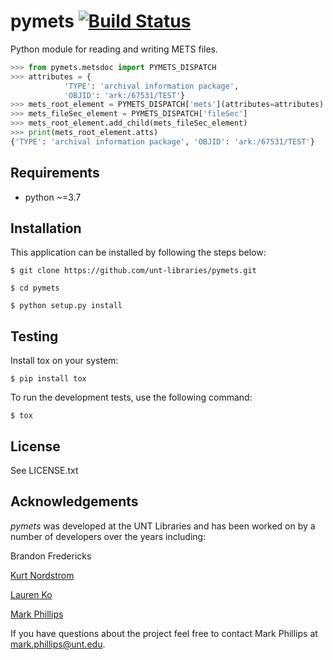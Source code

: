 pymets [![Build Status](https://travis-ci.org/unt-libraries/pymets.svg?branch=master)](https://travis-ci.org/unt-libraries/pymets)
=========

Python module for reading and writing METS files.

```python
>>> from pymets.metsdoc import PYMETS_DISPATCH
>>> attributes = {
            'TYPE': 'archival information package',
            'OBJID': 'ark:/67531/TEST'}
>>> mets_root_element = PYMETS_DISPATCH['mets'](attributes=attributes)
>>> mets_fileSec_element = PYMETS_DISPATCH['fileSec']
>>> mets_root_element.add_child(mets_fileSec_element)
>>> print(mets_root_element.atts)
{'TYPE': 'archival information package', 'OBJID': 'ark:/67531/TEST'}
```

Requirements
-------------
* python ~=3.7

Installation
-------------
This application can be installed by following the steps below:
```
$ git clone https://github.com/unt-libraries/pymets.git

$ cd pymets

$ python setup.py install
```

Testing
--------

Install tox on your system:

    $ pip install tox

To run the development tests, use the following command:

    $ tox


License
-------

See LICENSE.txt


Acknowledgements
----------------

_pymets_ was developed at the UNT Libraries and has been worked on by a number of developers over the years including:

Brandon Fredericks  

[Kurt Nordstrom](https://github.com/kurtnordstrom)  

[Lauren Ko](https://github.com/ldko)  

[Mark Phillips](https://github.com/vphill)  

If you have questions about the project feel free to contact Mark Phillips at mark.phillips@unt.edu.
